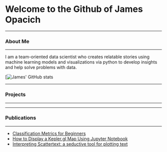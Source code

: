 # Welcome to the Github of James Opacich

____
### About Me
____

I am a team-oriented data scientist who creates relatable stories using machine learning models and visualizations via python to develop insights and help solve problems with data. 

[![James' GitHub stats](https://github-readme-stats.vercel.app/api?username=JamesRonsonOp&show_icons=true&theme=tokyonight)

_______
### Projects
_____


_____
### Publications
______

* [Classification Metrics for Beginners](https://jamesopacich.medium.com/classification-metrics-for-beginners-6e27a5eb4749)
* [How to Display a Kepler.gl Map Using Jupyter Notebook](https://jamesopacich.medium.com/display-a-kepler-gl-map-69d807dae082)
* [Interpreting Scattertext: a seductive tool for plotting text](https://jamesopacich.medium.com/interpreting-scattertext-a-seductive-tool-for-plotting-text-2e94e5824858)



